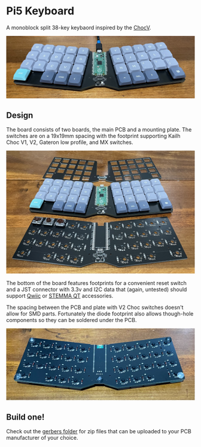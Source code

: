# Pi5 Keyboard

A monoblock split 38-key keybaord inspired by the [ChocV](https://github.com/brickbots/chocV).

![Keyboard](Art/Pi5Keyboard.jpg)

## Design

The board consists of two boards, the main PCB and a mounting plate. The switches are on a 19x19mm spacing with the footprint supporting Kailh Choc V1, V2, Gateron low profile, and MX switches.

![Keyboard boards](Art/Pi5Keyboard-boards.jpg)

The bottom of the board features footprints for a convenient reset switch and a JST connector with 3.3v and I2C data that (again, untested) should support [Qwiic](https://www.sparkfun.com/qwiic) or [STEMMA QT](https://learn.adafruit.com/introducing-adafruit-stemma-qt/what-is-stemma-qt) accessories.

The spacing between the PCB and plate with V2 Choc switches doesn't allow for SMD parts. Fortunately the diode footprint also allows though-hole components so they can be soldered under the PCB.

![Keyboard back](Art/Pi5Keyboard-back.jpg)

## Build one!

Check out the [gerbers folder](Gerbers/) for zip files that can be uploaded to your PCB manufacturer of your choice.

